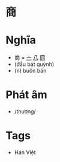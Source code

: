 # 商

# Nghĩa
* 商 = [亠](亠.md) [八](八.md) [冏](冏.md)
* (đầu bát quýnh)
* (n) buôn bán

# Phát âm
* /thương/

# Tags
* Hán Việt

